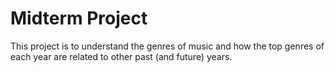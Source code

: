 # Midterm Project

This project is to understand the genres of music and how the top genres of each year are related to other past (and future) years.
